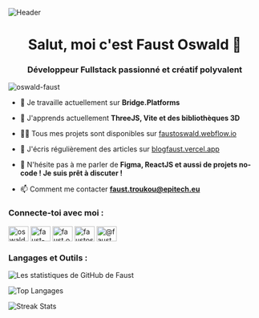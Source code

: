 ![Header](./nom-de-ton-image.png)

<h1 align="center">Salut, moi c'est Faust Oswald 👋</h1>
<h3 align="center">Développeur Fullstack passionné et créatif polyvalent</h3>

<p align="left"> <img src="https://komarev.com/ghpvc/?username=oswald-faust&label=Visiteurs&color=0e75b6&style=flat" alt="oswald-faust" /> </p>

- 🔭 Je travaille actuellement sur **Bridge.Platforms**

- 🌱 J'apprends actuellement **ThreeJS, Vite et des bibliothèques 3D**

- 👨‍💻 Tous mes projets sont disponibles sur [faustoswald.webflow.io](https://faustoswald.webflow.io)

- 📝 J'écris régulièrement des articles sur [blogfaust.vercel.app](https://blogfaust.vercel.app)

- 💬 N'hésite pas à me parler de **Figma, ReactJS et aussi de projets no-code ! Je suis prêt à discuter !**

- 📫 Comment me contacter **faust.troukou@epitech.eu**

### Connecte-toi avec moi :

<p align="left">
<a href="https://twitter.com/oswaldfaust2" target="blank"><img align="center" src="https://raw.githubusercontent.com/rahuldkjain/github-profile-readme-generator/master/src/images/icons/Social/twitter.svg" alt="oswaldfaust2" height="30" width="40" /></a>
<a href="https://linkedin.com/in/faust-oswald" target="blank"><img align="center" src="https://raw.githubusercontent.com/rahuldkjain/github-profile-readme-generator/master/src/images/icons/Social/linked-in-alt.svg" alt="faust-oswald" height="30" width="40" /></a>
<a href="https://fb.com/faust.oswald" target="blank"><img align="center" src="https://raw.githubusercontent.com/rahuldkjain/github-profile-readme-generator/master/src/images/icons/Social/facebook.svg" alt="faust.oswald" height="30" width="40" /></a>
<a href="https://instagram.com/faustoswald" target="blank"><img align="center" src="https://raw.githubusercontent.com/rahuldkjain/github-profile-readme-generator/master/src/images/icons/Social/instagram.svg" alt="faustoswald" height="30" width="40" /></a>
<a href="https://medium.com/@faustoswald" target="blank"><img align="center" src="https://raw.githubusercontent.com/rahuldkjain/github-profile-readme-generator/master/src/images/icons/Social/medium.svg" alt="@faustoswald" height="30" width="40" /></a>
</p>

### Langages et Outils :

<p align="left">
  <!-- Ajoute ici les icônes des technologies que tu maîtrises -->
</p>

![Les statistiques de GitHub de Faust](https://github-readme-stats.vercel.app/api?username=oswald-faust&show_icons=true&theme=radical)

![Top Langages](https://github-readme-stats.vercel.app/api/top-langs/?username=oswald-faust&layout=compact&theme=radical)

![Streak Stats](https://github-readme-streak-stats.herokuapp.com/?user=oswald-faust&theme=radical)
